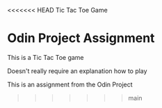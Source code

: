 <<<<<<< HEAD
Tic Tac Toe Game

Odin Project Assignment
=======
This is a Tic Tac Toe game

Doesn't really require an explanation how to play

This is an assignment from the Odin Project
>>>>>>> main
